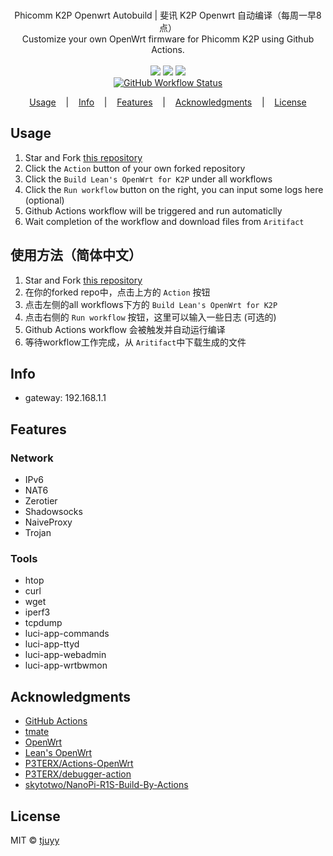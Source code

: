 <p align=center>
  <br>
  <span>Phicomm K2P Openwrt Autobuild | 斐讯 K2P Openwrt 自动编译（每周一早8点）</span>
  <br>
  <span>Customize your own OpenWrt firmware for Phicomm K2P using Github Actions.</span>
  <br>
  <br>
  <a target="_blank" href="LICENSE" title="License: MIT"><img src="https://img.shields.io/github/license/mashape/apistatus.svg?style=flat-square&label=LICENSE"></a>
  <a target="_blank" href="https://github.com/tjuyy/Phicomm-K2P-Openwrt-Autobuild/stargazers" title="Stars"><img src="https://img.shields.io/github/stars/tjuyy/Phicomm-K2P-Openwrt-Autobuild.svg?style=flat-square&label=Stars"></a>
  <a target="_blank" href="https://github.com/tjuyy/Phicomm-K2P-Openwrt-Autobuild/fork" title="Forks"><img src="https://img.shields.io/github/forks/tjuyy/Phicomm-K2P-Openwrt-Autobuild.svg?style=flat-square&label=Forks"></a>
  <br>
  <a target="_blank" href="https://github.com/tjuyy/Phicomm-K2P-Openwrt-Autobuild/actions" title="GitHub Actions Workflow Status"><img alt="GitHub Workflow Status" src="https://img.shields.io/github/workflow/status/tjuyy/Phicomm-K2P-Openwrt-Autobuild/Build%20OpenWrt%20for%20K2P?style=for-the-badge"></a>
</p>

<p align="center">
  <a href="#usage">Usage</a>
  &nbsp;&nbsp;&nbsp;|&nbsp;&nbsp;&nbsp;
  <a href="#info">Info</a>
  &nbsp;&nbsp;&nbsp;|&nbsp;&nbsp;&nbsp;
  <a href="#features">Features</a>
  &nbsp;&nbsp;&nbsp;|&nbsp;&nbsp;&nbsp;
  <a href="#acknowledgments">Acknowledgments</a>
  &nbsp;&nbsp;&nbsp;|&nbsp;&nbsp;&nbsp;
  <a href="#license">License</a>
</p>


## Usage

1. Star and Fork [this repository](https://github.com/tjuyy/Phicomm-K2P-Openwrt-Autobuild)
2. Click the `Action` button of your own forked repository
3. Click the `Build Lean's OpenWrt for K2P` under all workflows
4. Click the `Run workflow` button on the right, you can input some logs here (optional)
5. Github Actions workflow will be triggered and run automaticlly
6. Wait completion of the workflow and download files from `Aritifact`

## 使用方法（简体中文）

1. Star and Fork [this repository](https://github.com/tjuyy/Phicomm-K2P-Openwrt-Autobuild)
2. 在你的forked repo中，点击上方的 `Action` 按钮 
3. 点击左侧的all workflows下方的 `Build Lean's OpenWrt for K2P`
4. 点击右侧的 `Run workflow` 按钮，这里可以输入一些日志 (可选的)
5. Github Actions workflow 会被触发并自动运行编译
6. 等待workflow工作完成，从 `Aritifact`中下载生成的文件

## Info

- gateway: 192.168.1.1

## Features

### Network
- IPv6
- NAT6
- Zerotier
- Shadowsocks
- NaiveProxy
- Trojan


### Tools
- htop
- curl
- wget
- iperf3
- tcpdump
- luci-app-commands
- luci-app-ttyd
- luci-app-webadmin
- luci-app-wrtbwmon

## Acknowledgments

- [GitHub Actions](https://github.com/features/actions)
- [tmate](https://github.com/tmate-io/tmate)
- [OpenWrt](https://github.com/openwrt/openwrt)
- [Lean's OpenWrt](https://github.com/coolsnowwolf/lede)
- [P3TERX/Actions-OpenWrt](https://github.com/P3TERX/Actions-OpenWrt)
- [P3TERX/debugger-action](https://github.com/P3TERX/debugger-action)
- [skytotwo/NanoPi-R1S-Build-By-Actions](https://github.com/skytotwo/NanoPi-R1S-Build-By-Actions)

## License

MIT © [tjuyy](https://github.com/tjuyy)

